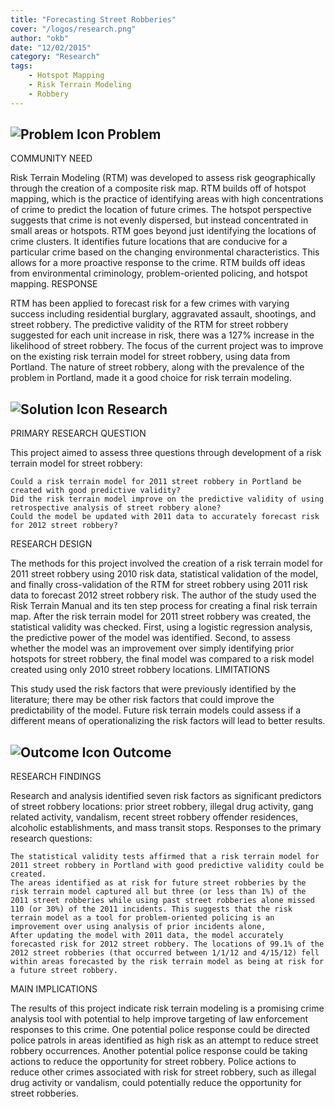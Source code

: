```yaml
---
title: "Forecasting Street Robberies"
cover: "/logos/research.png"
author: "okb"
date: "12/02/2015"
category: "Research"
tags:
    - Hotspot Mapping
    - Risk Terrain Modeling
    - Robbery 
---
```


## ![Problem Icon](https://github.com/google/material-design-icons/raw/master/alert/1x_web/ic_error_outline_black_48dp.png "Problem") Problem

COMMUNITY NEED

Risk Terrain Modeling (RTM) was developed to assess risk geographically through the creation of a composite risk map. RTM builds off of hotspot mapping, which is the practice of identifying areas with high concentrations of crime to predict the location of future crimes. The hotspot perspective suggests that crime is not evenly dispersed, but instead concentrated in small areas or hotspots. RTM goes beyond just identifying the locations of crime clusters. It identifies future locations that are conducive for a particular crime based on the changing environmental characteristics. This allows for a more proactive response to the crime. RTM builds off ideas from environmental criminology, problem-oriented policing, and hotspot mapping.
RESPONSE

RTM has been applied to forecast risk for a few crimes with varying success including residential burglary, aggravated assault, shootings, and street robbery. The predictive validity of the RTM for street robbery suggested for each unit increase in risk, there was a 127% increase in the likelihood of street robbery. The focus of the current project was to improve on the existing risk terrain model for street robbery, using data from Portland. The nature of street robbery, along with the prevalence of the problem in Portland, made it a good choice for risk terrain modeling. 
## ![Solution Icon](https://github.com/google/material-design-icons/raw/master/action/1x_web/ic_lightbulb_outline_black_48dp.png "Solution") Research
PRIMARY RESEARCH QUESTION

This project aimed to assess three questions through development of a risk terrain model for street robbery:

    Could a risk terrain model for 2011 street robbery in Portland be created with good predictive validity?
    Did the risk terrain model improve on the predictive validity of using retrospective analysis of street robbery alone?
    Could the model be updated with 2011 data to accurately forecast risk for 2012 street robbery?

RESEARCH DESIGN

The methods for this project involved the creation of a risk terrain model for 2011 street robbery using 2010 risk data, statistical validation of the model, and finally cross-validation of the RTM for street robbery using 2011 risk data to forecast 2012 street robbery risk. The author of the study used the Risk Terrain Manual and its ten step process for creating a final risk terrain map. After the risk terrain model for 2011 street robbery was created, the statistical validity was checked. First, using a logistic regression analysis, the predictive power of the model was identified. Second, to assess whether the model was an improvement over simply identifying prior hotspots for street robbery, the final model was compared to a risk model created using only 2010 street robbery locations.
LIMITATIONS

This study used the risk factors that were previously identified by the literature; there may be other risk factors that could improve the predictability of the model. Future risk terrain models could assess if a different means of operationalizing the risk factors will lead to better results. 
## ![Outcome Icon](https://github.com/google/material-design-icons/raw/master/action/1x_web/ic_view_list_black_48dp.png "Outcome") Outcome
RESEARCH FINDINGS

Research and analysis identified seven risk factors as significant predictors of street robbery locations: prior street robbery, illegal drug activity, gang related activity, vandalism, recent street robbery offender residences, alcoholic establishments, and mass transit stops. Responses to the primary research questions:

    The statistical validity tests affirmed that a risk terrain model for 2011 street robbery in Portland with good predictive validity could be created.
    The areas identified as at risk for future street robberies by the risk terrain model captured all but three (or less than 1%) of the 2011 street robberies while using past street robberies alone missed 110 (or 30%) of the 2011 incidents. This suggests that the risk terrain model as a tool for problem-oriented policing is an improvement over using analysis of prior incidents alone,
    After updating the model with 2011 data, the model accurately forecasted risk for 2012 street robbery. The locations of 99.1% of the 2012 street robberies (that occurred between 1/1/12 and 4/15/12) fell within areas forecasted by the risk terrain model as being at risk for a future street robbery.

MAIN IMPLICATIONS

The results of this project indicate risk terrain modeling is a promising crime analysis tool with potential to help improve targeting of law enforcement responses to this crime. One potential police response could be directed police patrols in areas identified as high risk as an attempt to reduce street robbery occurrences. Another potential police response could be taking actions to reduce the opportunity for street robbery. Police actions to reduce other crimes associated with risk for street robbery, such as illegal drug activity or vandalism, could potentially reduce the opportunity for street robberies.